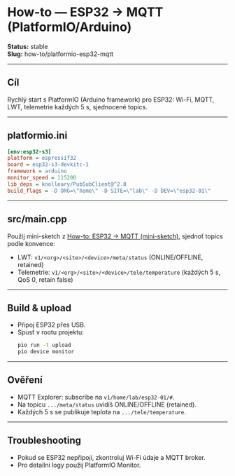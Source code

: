 # How-to — ESP32 → MQTT (PlatformIO/Arduino)

**Status:** stable  
**Slug:** how-to/platformio-esp32-mqtt

---

## Cíl
Rychlý start s PlatformIO (Arduino framework) pro ESP32: Wi-Fi, MQTT, LWT, telemetrie každých 5 s, sjednocené topics.

---

## platformio.ini
```ini
[env:esp32-s3]
platform = espressif32
board = esp32-s3-devkitc-1
framework = arduino
monitor_speed = 115200
lib_deps = knolleary/PubSubClient@^2.8
build_flags = -D ORG=\"home\" -D SITE=\"lab\" -D DEV=\"esp32-01\"
```

---

## src/main.cpp
Použij mini-sketch z [How-to: ESP32 → MQTT (mini-sketch)](../how-to/esp32-mqtt.md), sjednoť topics podle konvence:
- LWT: `v1/<org>/<site>/<device>/meta/status` (ONLINE/OFFLINE, retained)
- Telemetrie: `v1/<org>/<site>/<device>/tele/temperature` (každých 5 s, QoS 0, retain false)

---

## Build & upload
- Připoj ESP32 přes USB.
- Spusť v rootu projektu:
  ```sh
  pio run -t upload
  pio device monitor
  ```

---

## Ověření
- MQTT Explorer: subscribe na `v1/home/lab/esp32-01/#`.
- Na topicu `.../meta/status` uvidíš ONLINE/OFFLINE (retained).
- Každých 5 s se publikuje teplota na `.../tele/temperature`.

---

## Troubleshooting
- Pokud se ESP32 nepřipojí, zkontroluj Wi-Fi údaje a MQTT broker.
- Pro detailní logy použij PlatformIO Monitor.
